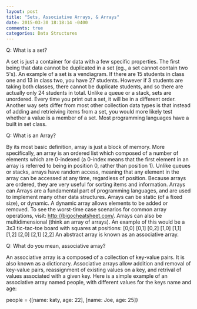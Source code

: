 ```yaml
---
layout: post
title: "Sets, Associative Arrays, & Arrays"
date: 2015-03-30 18:18:14 -0400
comments: true
categories: Data Structures
---
```

Q: What is a set?

A set is just a container for data with a few specific properties. The first being that data cannot be duplicated in a set (eg., a set cannot contain two 5's). An example of a set is a vendiagram. If there are 15 students in class one and 13 in class two, you have 27 students. However if 3 students are taking both classes, there cannot be duplicate students, and so there are actually only 24 students in total. Unlike a queue or a stack, sets are unordered. Every time you print out a set, it will be in a different order. Another way sets differ from most other collection data types is that instead of adding and retrieiving items from a set, you would more likely test whether a value is a member of a set. Most programming languages have a built in set class.

Q: What is an Array?

By its most basic definition, array is just a block of memory. More specifically, an array is an ordered list which composed of a number of elements which are 0-indexed (a 0-index means that the first element in an array is referred to being in position 0, rather than position 1). Unlike queues or stacks, arrays have random access, meaning that any element in the array can be accessed at any time, regardless of position. Because arrays are ordered, they are very useful for sorting items and information. Arrays can Arrays are a fundamental part of programming languages, and are used to implement many other data structures. Arrays can be static (of a fixed size), or dynamic. A dynamic array allows elements to be added or removed. To see the worst-time case scenarios for common array operations, visit: http://bigocheatsheet.com/.
Arrays can also be multidimensional (think an array of arrays). An example of this would be a 3x3 tic-tac-toe board with squares at positions:
[0,0] [0,1] [0,2]
[1,0] [1,1] [1,2]
[2,0] [2,1] [2,2]
An abstract array is known as an associative array.

Q: What do you mean, associative array?

An associative array is a composed of a collection of key-value pairs. It is also known as a dictionary. Associative arrays allow addition and removal of key-value pairs, reassignment of existing values on a key, and retrival of values associated with a given key. Here is a simple example of an associative array named people, with different values for the keys name and age:

people = {[name: katy, age: 22], [name: Joe, age: 25]}
